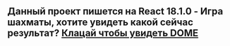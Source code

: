 <h2>Данный проект пишется на React 18.1.0 - Игра шахматы, хотите увидеть какой сейчас результат? <a href="https://onesuch.github.io/chess-react18/">Клацай чтобы увидеть DOME</a>
